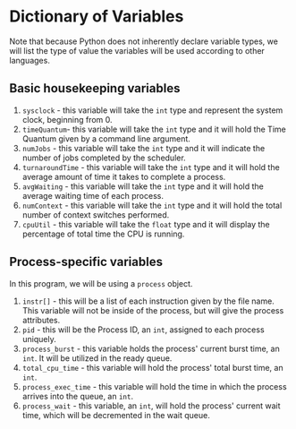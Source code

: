 # Dictionary of Variables

Note that because Python does not inherently declare variable types, we will list the type of value the variables will be used according to other languages.

Basic housekeeping variables
-----------------
1. `sysclock` - this variable will take the `int` type and represent the system clock, beginning from 0.
2. `timeQuantum`- this variable will take the `int` type and it will hold the Time Quantum given by a command line argument.
3. `numJobs` - this variable will take the `int` type and it will indicate the number of jobs completed by the scheduler.
4. `turnaroundTime` - this variable will take the `int` type and it will hold the average amount of time it takes to complete a process.
5. `avgWaiting` - this variable will take the `int` type and it will hold the average waiting time of each process.
6. `numContext` - this variable will take the `int` type and it will hold the total number of context switches performed.
7. `cpuUtil` - this variable will take the `float` type and it will display the percentage of total time the CPU is running.

Process-specific variables
--------
In this program, we will be using a `process` object.

1. `instr[]` - this will be a list of each instruction given by the file name. This variable will not be inside of the process, but will give the process attributes.
2. `pid` - this will be the Process ID, an `int`, assigned to each process uniquely.
3. `process_burst` - this variable holds the process' current burst time, an `int`. It will be utilized in the ready queue.
4. `total_cpu_time` - this variable will hold the process' total burst time, an `int`.
5. `process_exec_time` - this variable will hold the time in which the process arrives into the queue, an `int`.
6. `process_wait` - this variable, an `int`, will hold the process' current wait time, which will be decremented in the wait queue.
